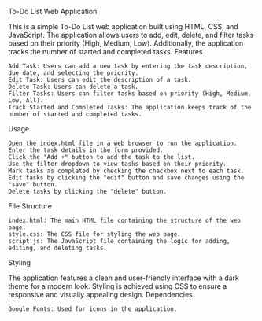To-Do List Web Application

This is a simple To-Do List web application built using HTML, CSS, and JavaScript. The application allows users to add, edit, delete, and filter tasks based on their priority (High, Medium, Low). Additionally, the application tracks the number of started and completed tasks.
Features

    Add Task: Users can add a new task by entering the task description, due date, and selecting the priority.
    Edit Task: Users can edit the description of a task.
    Delete Task: Users can delete a task.
    Filter Tasks: Users can filter tasks based on priority (High, Medium, Low, All).
    Track Started and Completed Tasks: The application keeps track of the number of started and completed tasks.

Usage

    Open the index.html file in a web browser to run the application.
    Enter the task details in the form provided.
    Click the "Add +" button to add the task to the list.
    Use the filter dropdown to view tasks based on their priority.
    Mark tasks as completed by checking the checkbox next to each task.
    Edit tasks by clicking the "edit" button and save changes using the "save" button.
    Delete tasks by clicking the "delete" button.

File Structure

    index.html: The main HTML file containing the structure of the web page.
    style.css: The CSS file for styling the web page.
    script.js: The JavaScript file containing the logic for adding, editing, and deleting tasks.

Styling

The application features a clean and user-friendly interface with a dark theme for a modern look. Styling is achieved using CSS to ensure a responsive and visually appealing design.
Dependencies

    Google Fonts: Used for icons in the application.
